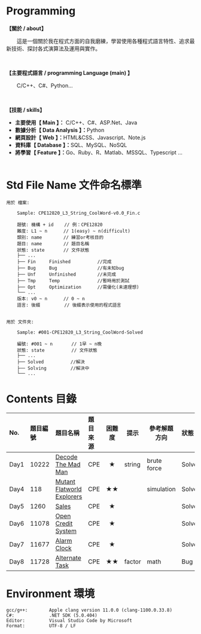 # Programming
<!-- <div align="left">
<font color='#FF0000' size='3'>*說明：轉發或用於其他用途前請先參考"License.rm"的版權聲明細則。</font>
</div> -->

**【關於 / about】**
<p>&emsp;&emsp;這是一個關於我在程式方面的自我磨練，學習使用各種程式語言特性、追求最新技術、探討各式演算法及運用與實作。</p>
&emsp;

**【主要程式語言 / programming Language (main) 】**
<p>&emsp;&emsp;C/C++、C#、Python...</p>
&emsp;

**【技能 / skills】** </br>
* <b>主要使用【 Main 】：</b> C/C++、C#、ASP.Net、Java </br>
* <b>數據分析【 Data Analysis 】：</b>Python </br>
* <b>網頁設計【 Web 】：</b>HTML&CSS、Javascript、Note.js </br>
* <b>資料庫【 Database 】：</b>SQL、MySQL、NoSQL </br>
* <b>將學習【 Feature 】：</b>Go、Ruby、R、Matlab、MSSQL、Typescript ... </br>
&emsp;


# Std File Name 文件命名標準

```
用於 檔案:

    Sample: CPE12820_L3_String_CoolWord-v0.0_Fin.c

    題號: 機構 + id    // 例：CPE12820
    難度: L1 ~ n      // 1(easy) ~ n(difficult)
    類別: name        // 練習or考核目的
    題目: name        // 題目名稱
    狀態: state       // 文件狀態
    ├── ...
    ├── Fin     Finished          //完成
    ├── Bug     Bug               //有未知bug
    ├── Unf     Unfinished        //未完成
    ├── Tmp     Temp              //暫時用於測試
    ├── Opt     Optimization      //需優化(未達理想)
    └── ...
    版本: v0 ~ n      // 0 ~ n
    語言: 後綴         // 後綴表示使用的程式語言
    
    
用於 文件夾:

    Sample: #001-CPE12820_L3_String_CoolWord-Solved

    編號: #001 ~ n       // 1早 ~ n晚
    狀態: state          // 文件狀態
    ├── ...
    ├── Solved          //解決
    ├── Solving         //解決中
    └── ...
```


# Contents 目錄

|No.   |題目編號      |題目名稱                                                                                       |題目來源       |困難度  |提示     |參考解題方向   |狀態      |
|:-----|:------------|:---------------------------------------------------------------------------------------------|:-------------|:-----:|--------|-------------|:--------|
|Day1  |10222        |[Decode The Mad Man](Exercise/CPE/Day1-CPE10222_L1_DecodeTheMadMan-Solved/)                   |CPE           |★     |string  |brute force  |Solved   |
|Day4  |118          |[Mutant Flatworld Explorers](Exercise/CPE/Day4-CPE118_L2_MutantFlatworldExplorers-Solved/)    |CPE           |★★   |        |simulation   |Solved   |
|Day5  |1260         |[Sales](Exercise/CPE/Day5-CPE1260_L1_Sales-Solved/)                                           |CPE           |★     |        |             |Solved   |
|Day6  |11078        |[Open Credit System](Exercise/CPE/Day6-CPE11078_L1_OpenCreditSystem-Solved/)                  |CPE           |★     |        |             |Solved   |
|Day7  |11677        |[Alarm Clock](Exercise/CPE/Day7-CPE11677_L1_AlarmClock-Solved/)                               |CPE           |★     |        |             |Solved   |
|Day8  |11728        |[Alternate Task](Exercise/CPE/Day8-CPE11728_L2_AlternateTask-Bug/)                            |CPE           |★★   |factor  |math         |Bug      |
# Environment 環境

```
gcc/g++:        Apple clang version 11.0.0 (clang-1100.0.33.8)
C#:             .NET SDK (5.0.404)
Editor:         Visual Studio Code by Microsoft
Format:         UTF-8 / LF
```
